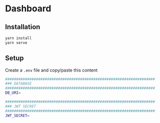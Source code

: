 # Dashboard

## Installation

```bash
yarn install
yarn serve
```

## Setup

Create a `.env` file and copy/paste this content

```bash
####################################################################
### DATABASE
####################################################################
DB_URI=

####################################################################
### JWT SECRET
####################################################################
JWT_SECRET=



```
